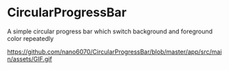 # CircularProgressBar
A simple circular progress bar which switch background and foreground color repeatedly

https://github.com/nano6070/CircularProgressBar/blob/master/app/src/main/assets/GIF.gif
